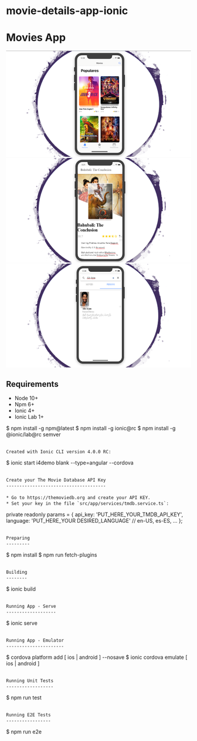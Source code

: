 # movie-details-app-ionic

Movies App
==========

![](doc/shot01.png "Okode Movies App - List") 
![](doc/shot02.png "Okode Movies App - Detail") 
![](doc/shot03.png "Okode Movies App - Celebrity")

Requirements
------------

* Node 10+
* Npm 6+
* Ionic 4+
* Ionic Lab 1+

$ npm install -g npm@latest
$ npm install -g ionic@rc
$ npm install -g @ionic/lab@rc semver
```

Created with Ionic CLI version 4.0.0 RC:

```
$ ionic start i4demo blank --type=angular --cordova
```

Create your The Movie Database API Key
--------------------------------------

* Go to https://themoviedb.org and create your API KEY.
* Set your key in the file `src/app/services/tmdb.service.ts`:

```
  private readonly params = {
    api_key: 'PUT_HERE_YOUR_TMDB_API_KEY',
    language: 'PUT_HERE_YOUR DESIRED_LANGUAGE' // en-US, es-ES, ...
  };
```

Preparing
---------

```
$ npm install
$ npm run fetch-plugins
```

Building
--------

```
$ ionic build
```

Running App - Serve
-------------------

```
$ ionic serve
```

Running App - Emulator
----------------------

```
$ cordova platform add [ ios | android ] --nosave
$ ionic cordova emulate [ ios | android ]
```

Running Unit Tests
------------------

```
$ npm run test
```

Running E2E Tests
-----------------

```
$ npm run e2e
```
